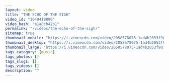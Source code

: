 ```yaml
---
layout: video
title: "THE ECHO OF THE SIGH"
video_id: "1049418890"
video_hash: "a1a8cb42b1"
permalink: "/videos/the-echo-of-the-sigh/"
sitemap: true
thumbnail_mobile: "https://i.vimeocdn.com/video/2058578075-1ad4b2053f907bd7172e03bfe034e16125d740505439274505434a4bb0c15d56-d_640x360?&r=pad&region=us"
thumbnail_desktop: "https://i.vimeocdn.com/video/2058578075-1ad4b2053f907bd7172e03bfe034e16125d740505439274505434a4bb0c15d56-d_960x540?&r=pad&region=us"
thumbnail_large: "https://i.vimeocdn.com/video/2058578075-1ad4b2053f907bd7172e03bfe034e16125d740505439274505434a4bb0c15d56-d_1280x720?&r=pad&region=us"
tags_category: [music]
tags_photos: []
tags_slugs: []
tags_videos: []
description: ""
---
```

